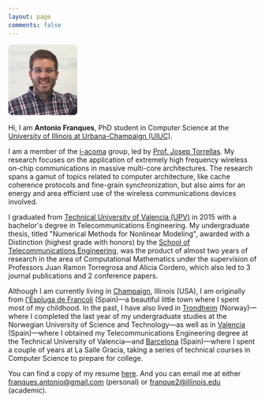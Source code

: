 ```yaml
---
layout: page
comments: false
---
```


<div class="index_header_space"></div>
<img class="profile_picture" src="/img/profile_picture.jpg">

Hi, I am **Antonio Franques**, PhD student in Computer Science at the [University of Illinois at Urbana-Champaign (UIUC)](http://illinois.edu).

I am a member of the [i-acoma](http://iacoma.cs.uiuc.edu/) group, led by [Prof. Josep Torrellas](http://iacoma.cs.uiuc.edu/josep/torrellas.html). My research focuses on the application of extremely high frequency wireless on-chip communications in massive multi-core architectures. The research spans a gamut of topics related to computer architecture, like cache coherence protocols and fine-grain synchronization, but also aims for an energy and area efficient use of the wireless communications devices involved.<br clear="left" />

I graduated from [Technical University of Valencia (UPV)](http://www.upv.es/index-en.html) in 2015 with a bachelor's degree in Telecommunications Engineering. My undergraduate thesis, titled "Numerical Methods for Nonlinear Modeling", awarded with a Distinction (highest grade with honors) by the [School of Telecommunications Engineering](https://www.etsit.upv.es/), was the product of almost two years of research in the area of Computational Mathematics under the supervision of Professors Juan Ramon Torregrosa and Alicia Cordero, which also led to 3 journal publications and 2 conference papers.

Although I am currently living in [Champaign](https://en.wikipedia.org/wiki/Champaign%E2%80%93Urbana_metropolitan_area), Illinois (USA), I am originally from [l'Espluga de Francoli](https://en.wikipedia.org/wiki/L%27Espluga_de_Francol%C3%AD) (Spain)&mdash;a beautiful little town where I spent most of my childhood. In the past, I have also lived in [Trondheim](https://en.wikipedia.org/wiki/Trondheim) (Norway)&mdash;where I completed the last year of my undergraduate studies at the Norwegian University of Science and Technology&mdash;as well as in [Valencia](https://en.wikipedia.org/wiki/Valencia) (Spain)&mdash;where I obtained my Telecommunications Engineering degree at the Technical University of Valencia&mdash;and [Barcelona](https://en.wikipedia.org/wiki/Barcelona) (Spain)&mdash;where I spent a couple of years at La Salle Gracia, taking a series of technical courses in Computer Science to prepare for college.

You can find a copy of my resume [here](/docs/resume_double_page_antonio.pdf). And you can email me at either [franques.antonio@gmail.com](mailto:franques.antonio@gmail.com) (personal) or [franque2@illinois.edu](mailto:franque2@illinois.edu) (academic).
